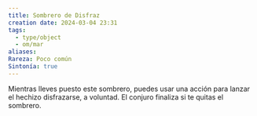 ```yaml
---
title: Sombrero de Disfraz
creation date: 2024-03-04 23:31
tags:
  - type/object
  - om/mar
aliases: 
Rareza: Poco común
Sintonía: true
---
```

Mientras lleves puesto este sombrero, puedes usar una acción para lanzar el hechizo disfrazarse, a voluntad. El conjuro finaliza si te quitas el sombrero.